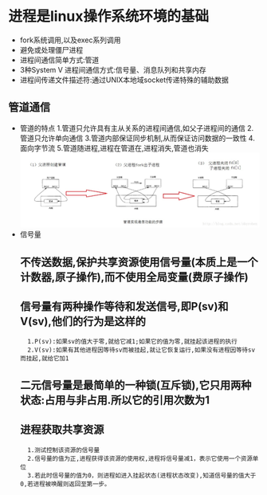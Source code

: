 # 进程是linux操作系统环境的基础
- fork系统调用,以及exec系列调用
- 避免或处理僵尸进程
- 进程间通信简单方式:管道
- 3种System V 进程间通信方式:信号量、消息队列和共享内存
- 进程间传递文件描述符:通过UNIX本地域socket传递特殊的辅助数据

## 管道通信

* 管道的特点
    1.管道只允许具有主从关系的进程间通信,如父子进程间的通信
    2.管道只允许单向通信
    3.管道内部保证同步机制,从而保证访问数据的一致性
    4.面向字节流
    5.管道随进程,进程在管道在,进程消失,管道也消失
    ![image](https://github.com/zengyuanye/socket/blob/master/img/83BF97A4-0D22-433E-849F-AEEAC8E9BCB4.png)
* 信号量
    ## 不传送数据,保护共享资源使用信号量(本质上是一个计数器,原子操作),而不使用全局变量(费原子操作)
    ## 信号量有两种操作等待和发送信号,即P(sv)和V(sv),他们的行为是这样的
        1.P(sv):如果sv的值大于零,就给它减1;如果它的值为零,就挂起该进程的执行
        2.V(sv):如果有其他进程因等待sv而被挂起,就让它恢复运行,如果没有进程因等待sv而挂起,就给它加1
    ## 二元信号量是最简单的一种锁(互斥锁),它只用两种状态:占用与非占用.所以它的引用次数为1
    ## 进程获取共享资源
        1.测试控制该资源的信号量
        2.信号量的值为正,进程获得该资源的使用权,进程将信号量减1，表示它使用一个资源单位
        3.若此时信号量的值为0，则进程如进入挂起状态(进程状态改变),知道信号量的值大于0,若进程被唤醒则返回至第一步。   